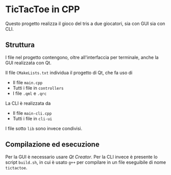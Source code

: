 # TicTacToe in CPP

Questo progetto realizza il gioco del tris a due giocatori, sia con GUI sia con CLI.

## Struttura

I file nel progetto contengono, oltre all'interfaccia per terminale, anche la GUI realizzata con Qt.

Il file `CMakeLists.txt` individua il progetto di Qt, che fa uso di
- Il file `main.cpp`
- Tutti i file in `controllers`
- I file `.qml` e `.qrc`

La CLI è realizzata da
- Il file `main-cli.cpp`
- Tutti i file in `cli-ui`

I file sotto `lib` sono invece condivisi.

## Compilazione ed esecuzione

Per la GUI è necessario usare *Qt Creator*.
Per la CLI invece è presente lo script `build.sh`, in cui è usato `g++` per compilare in un file eseguibile
di nome `tictactoe`.
